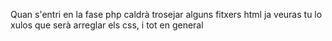 
Quan s'entri en la fase php caldrà trosejar alguns fitxers html
ja veuras tu lo xulos que serà arreglar els css, i tot en general


